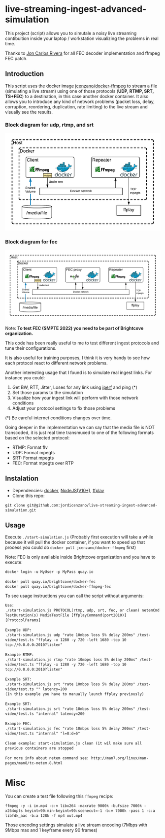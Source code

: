 # live-streaming-ingest-advanced-simulation
This project (script) allows you to simutale a noisy live streaming contibuition inside your laptop / workstation visualizing the problems in real time.

Thanks to [Jon Carlos Rivera](https://github.com/imbcmdth) for all FEC decoder implementation and ffmpeg FEC patch.

## Introduction
This script uses the docker image [jcenzano/docker-ffmpeg](https://hub.docker.com/r/jcenzano/docker-ffmpeg/) to stream a file (simulating a live stream) using one of those protocols (**UDP, RTMP, SRT, TS+FEC**) to a destination, in this case another docker container.
It also allows you to introduce any kind of network problems (packet loss, delay, corruption, reordering, duplication, rate limiting) to the live stream and visually see the results.

### Block diagram for udp, rtmp, and srt
![Block diagram](./pics/live-ingest-blocks.png "Block diagram")

### Block diagram for fec
![Block diagram for FEC](./pics/live-ingest-fec-blocks.png "Block diagram for FEC")

Note: **To test FEC (SMPTE 2022) you need to be part of Brightcove organization.**

This code has been really useful to me to test different ingest protocols and tune their configurations.

It is also useful for training purposes, I think it is very handy to see how each protocol react to different network problems.

Another interesting usage that I found is to simulate real ingest links. For instance you could:
1. Get BW, RTT, Jitter, Loses for any link using [iperf](https://github.com/esnet/iperf) and ping (*)
2. Set those params to the simulation
3. Visualize how your ingest link will perform with those network conditions
4. Adjust your protocol settings to fix those problems

(*) Be careful internet conditions changes over time.

Going deeper in the implementation we can say that the media file is NOT transcoded, it is just real time transmuxed to one of the following formats based on the selected protocol:
- RTMP: Format flv
- UDP: Format mpegts
- SRT: Format mpegts
- FEC: Format mpegts over RTP

## Instalation
- Dependencies: [docker](https://www.docker.com/), [NodeJS(V10+)](https://nodejs.org/en/), [ffplay](https://ffmpeg.org/ffplay.html)
- Clone this repo:
```
git clone git@github.com:jordicenzano/live-streaming-ingest-advanced-simulation.git
```

## Usage
Execute `./start-simulation.js`
(Probably first execution will take a while because it will pull the docker container, if you want to speed up that process you could do `docker pull jcenzano/docker-ffmpeg` first)

Note: FEC is only available inside Brightcove organization and you have to execute:
```
docker login -u MyUser -p MyPass quay.io

docker pull quay.io/brightcove/docker-fec
docker pull quay.io/brightcove/docker-ffmpeg-fec
```

To see usage instructions you can call the script without arguments:
```
Use:
./start-simulation.js PROTOCOL(rtmp, udp, srt, fec, or clean) netemCmd TestDuration(s) MediaTestFile [ffplayCommand(port2010)] [ProtocolParams]

Example UDP:
./start-simulation.js udp "rate 10mbps loss 5% delay 200ms" /test-video/test.ts "ffplay -x 1280 -y 720 -left 1680 -top 10 tcp://0.0.0.0:2010?listen"

Example RTMP:
./start-simulation.js rtmp "rate 10mbps loss 5% delay 200ms" /test-video/test.ts "ffplay -x 1280 -y 720 -left 1680 -top 10 tcp://0.0.0.0:2010?listen"

Example SRT:
./start-simulation.js srt "rate 10mbps loss 5% delay 200ms" /test-video/test.ts "" latency=200
(In this example you have to manually launch ffplay previously)

Example SRT:
./start-simulation.js srt "rate 10mbps loss 5% delay 200ms" /test-video/test.ts "internal" latency=200

Example FEC:
./start-simulation.js fec "rate 10mbps loss 5% delay 200ms" /test-video/test.ts "internal" "l=8:d=6"

Clean example: start-simulation.js clean (it wil make sure all previous containers are stopped

For more info about netem command see: http://man7.org/linux/man-pages/man8/tc-netem.8.html
```

# Misc
You can create a test file following this `ffmpeg` recipe:
```
ffmpeg -y -i in.mp4 -c:v libx264 -maxrate 9000k -bufsize 7000k -x264opts keyint=90:min-keyint=90:scenecut=-1 -b:v 7000k -pass 1 -c:a libfdk_aac -b:a 128k -f mp4 out.mp4
```
Those encoding settings simulate a live stream encoding (7Mbps with 9Mbps max and 1 keyframe every 90 frames)